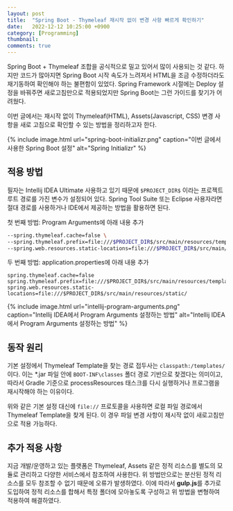 ```yaml
---
layout: post
title:  "Spring Boot - Thymeleaf 재시작 없이 변경 사항 빠르게 확인하기"
date:   2022-12-12 10:25:00 +0900
category: [Programming]
thumbnail: 
comments: true
---
```

<span class="caps-en">S</span>pring Boot + Thymeleaf 조합을 공식적으로 밀고 있어서 많이 사용되는 것 같다.<!--more--> 하지만 코드가 많아지면 Spring Boot 시작 속도가 느려져서 HTML을 조금 수정하더라도 재기동하여 확인해야 하는 불편함이 있었다. Spring Framework 시절에는 Deploy 설정을 바꿔주면 새로고침만으로 적용되었지만 Spring Boot는 그런 가이드를 찾기가 어려웠다.

이번 글에서는 재시작 없이 Thymeleaf(HTML), Assets(Javascript, CSS) 변경 사항을 새로 고침으로 확인할 수 있는 방법을 정리하고자 한다.

{% include image.html url="spring-boot-initializr.png" caption="이번 글에서 사용한 Spring Boot 설정" alt="Spring Initializr" %}

## 적용 방법

필자는 Intellij IDEA Ultimate 사용하고 있기 때문에 `$PROJECT_DIR$` 이라는 프로젝트 루트 경로를 가진 변수가 설정되어 있다. Spring Tool Suite 또는 Eclipse 사용자라면 절대 경로를 사용하거나 IDE에서 제공하는 방법을 활용하면 된다.

첫 번째 방법: Program Arguments에 아래 내용 추가

```bash
--spring.thymeleaf.cache=false \
--spring.thymeleaf.prefix=file:///$PROJECT_DIR$/src/main/resources/templates/ \
--spring.web.resources.static-locations=file:///$PROJECT_DIR$/src/main/resources/static/
```

두 번째 방법: application.properties에 아래 내용 추가

```
spring.thymeleaf.cache=false
spring.thymeleaf.prefix=file:///$PROJECT_DIR$/src/main/resources/templates/
spring.web.resources.static-locations=file:///$PROJECT_DIR$/src/main/resources/static/
```

{% include image.html url="intellij-program-arguments.png" caption="Intellij IDEA에서 Program Arguments 설정하는 방법" alt="Intellij IDEA에서 Program Arguments 설정하는 방법" %}

## 동작 원리

기본 설정에서 Thymeleaf Template을 찾는 경로 접두사는 `classpath:/templates/` 이다. 이는 \*.jar 파일 안에 `BOOT-INF\classes` 폴더 경로 기반으로 찾겠다는 의미이고, 따라서 Gradle 기준으로 processResources 태스크를 다시 실행하거나 프로그램을 재시작해야 하는 이유이다.

위와 같은 기본 설정 대신에 `file://` 프로토콜을 사용하면 로컬 파일 경로에서 Thymeleaf Template을 찾게 된다. 이 경우 파일 변경 사항이 재시작 없이 새로고침만으로 적용 가능하다.

## 추가 적용 사항

지금 개발/운영하고 있는 플랫폼은 Thymeleaf, Assets 같은 정적 리소스를 별도의 모듈로 관리하고 다양한 서비스에서 참조하여 사용한다. 위 방법만으로는 분산된 정적 리소스를 모두 참조할 수 없기 때문에 오류가 발생하였다. 이에 따라서 **gulp.js**를 추가로 도입하여 정적 리소스를 합해서 특정 폴더에 모아놓도록 구성하고 위 방법을 변형하여 적용하여 해결하였다.